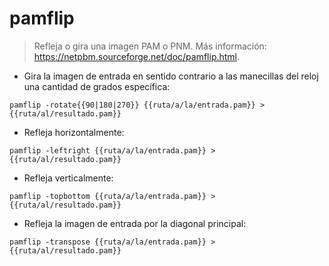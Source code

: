 # pamflip

> Refleja o gira una imagen PAM o PNM.
> Más información: <https://netpbm.sourceforge.net/doc/pamflip.html>.

- Gira la imagen de entrada en sentido contrario a las manecillas del reloj una cantidad de grados específica:

`pamflip -rotate{{90|180|270}} {{ruta/a/la/entrada.pam}} > {{ruta/al/resultado.pam}}`

- Refleja horizontalmente:

`pamflip -leftright {{ruta/a/la/entrada.pam}} > {{ruta/al/resultado.pam}}`

- Refleja verticalmente:

`pamflip -topbottom {{ruta/a/la/entrada.pam}} > {{ruta/al/resultado.pam}}`

- Refleja la imagen de entrada por la diagonal principal:

`pamflip -transpose {{ruta/a/la/entrada.pam}} > {{ruta/al/resultado.pam}}`
